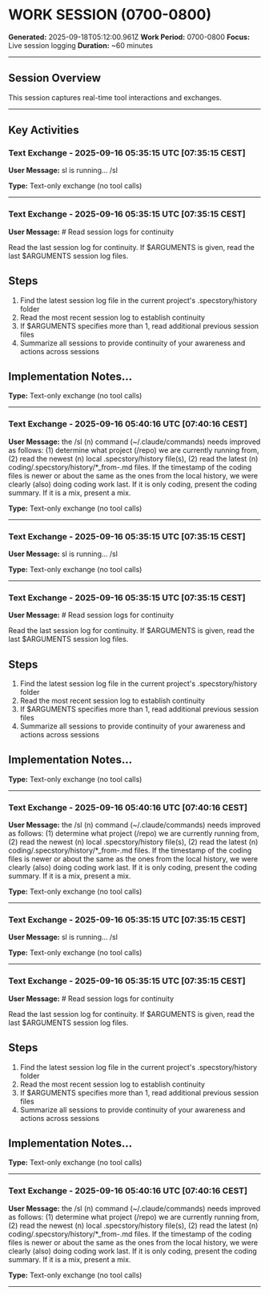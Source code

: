 # WORK SESSION (0700-0800)

**Generated:** 2025-09-18T05:12:00.961Z
**Work Period:** 0700-0800
**Focus:** Live session logging
**Duration:** ~60 minutes

---

## Session Overview

This session captures real-time tool interactions and exchanges.

---

## Key Activities

### Text Exchange - 2025-09-16 05:35:15 UTC [07:35:15 CEST]

**User Message:** <command-message>sl is running…</command-message>
<command-name>/sl</command-name>

**Type:** Text-only exchange (no tool calls)

---

### Text Exchange - 2025-09-16 05:35:15 UTC [07:35:15 CEST]

**User Message:** # Read session logs for continuity

Read the last session log for continuity. If $ARGUMENTS is given, read the last $ARGUMENTS session log files.

## Steps
1. Find the latest session log file in the current project's .specstory/history folder
2. Read the most recent session log to establish continuity
3. If $ARGUMENTS specifies more than 1, read additional previous session files
4. Summarize all sessions to provide continuity of your awareness and actions across sessions

## Implementation Notes...

**Type:** Text-only exchange (no tool calls)

---

### Text Exchange - 2025-09-16 05:40:16 UTC [07:40:16 CEST]

**User Message:** the /sl (n) command (~/.claude/commands) needs improved as follows: (1) determine what project (/repo) we are currently running from, (2) read the newest (n) local .specstory/history file(s), (2) read the latest (n) coding/.specstory/history/*_from-<project>.md files. If the timestamp of the coding files is newer or about the same as the ones from the local history, we were clearly (also) doing coding work last. If it is only coding, present the coding summary. If it is a mix, present a mix.

**Type:** Text-only exchange (no tool calls)

---

### Text Exchange - 2025-09-16 05:35:15 UTC [07:35:15 CEST]

**User Message:** <command-message>sl is running…</command-message>
<command-name>/sl</command-name>

**Type:** Text-only exchange (no tool calls)

---

### Text Exchange - 2025-09-16 05:35:15 UTC [07:35:15 CEST]

**User Message:** # Read session logs for continuity

Read the last session log for continuity. If $ARGUMENTS is given, read the last $ARGUMENTS session log files.

## Steps
1. Find the latest session log file in the current project's .specstory/history folder
2. Read the most recent session log to establish continuity
3. If $ARGUMENTS specifies more than 1, read additional previous session files
4. Summarize all sessions to provide continuity of your awareness and actions across sessions

## Implementation Notes...

**Type:** Text-only exchange (no tool calls)

---

### Text Exchange - 2025-09-16 05:40:16 UTC [07:40:16 CEST]

**User Message:** the /sl (n) command (~/.claude/commands) needs improved as follows: (1) determine what project (/repo) we are currently running from, (2) read the newest (n) local .specstory/history file(s), (2) read the latest (n) coding/.specstory/history/*_from-<project>.md files. If the timestamp of the coding files is newer or about the same as the ones from the local history, we were clearly (also) doing coding work last. If it is only coding, present the coding summary. If it is a mix, present a mix.

**Type:** Text-only exchange (no tool calls)

---

### Text Exchange - 2025-09-16 05:35:15 UTC [07:35:15 CEST]

**User Message:** <command-message>sl is running…</command-message>
<command-name>/sl</command-name>

**Type:** Text-only exchange (no tool calls)

---

### Text Exchange - 2025-09-16 05:35:15 UTC [07:35:15 CEST]

**User Message:** # Read session logs for continuity

Read the last session log for continuity. If $ARGUMENTS is given, read the last $ARGUMENTS session log files.

## Steps
1. Find the latest session log file in the current project's .specstory/history folder
2. Read the most recent session log to establish continuity
3. If $ARGUMENTS specifies more than 1, read additional previous session files
4. Summarize all sessions to provide continuity of your awareness and actions across sessions

## Implementation Notes...

**Type:** Text-only exchange (no tool calls)

---

### Text Exchange - 2025-09-16 05:40:16 UTC [07:40:16 CEST]

**User Message:** the /sl (n) command (~/.claude/commands) needs improved as follows: (1) determine what project (/repo) we are currently running from, (2) read the newest (n) local .specstory/history file(s), (2) read the latest (n) coding/.specstory/history/*_from-<project>.md files. If the timestamp of the coding files is newer or about the same as the ones from the local history, we were clearly (also) doing coding work last. If it is only coding, present the coding summary. If it is a mix, present a mix.

**Type:** Text-only exchange (no tool calls)

---

